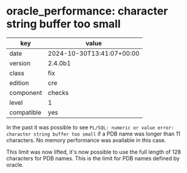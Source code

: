 [//]: # (werk v2)
# oracle_performance: character string buffer too small

key        | value
---------- | ---
date       | 2024-10-30T13:41:07+00:00
version    | 2.4.0b1
class      | fix
edition    | cre
component  | checks
level      | 1
compatible | yes

In the past it was possible to see `PL/SQL: numeric or value error: character
string buffer too small` if a PDB name was longer than 11 characters. No memory
performance was available in this case.

This limit was now lifted, it's now possible to use the full length of 128
characters for PDB names. This is the limit for PDB names defined by oracle.
